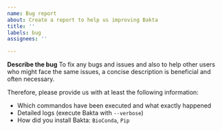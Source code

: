 ```yaml
---
name: Bug report
about: Create a report to help us improving Bakta
title: ''
labels: bug
assignees: ''

---
```


**Describe the bug**
To fix any bugs and issues and also to help other users who might face the same issues, a concise description is beneficial and often necessary.

Therefore, please provide us with at least the following information:

- Which commandos have been executed and what exactly happened
- Detailed logs (execute Bakta with `--verbose`)
- How did you install Bakta: `BioConda`, `Pip`
